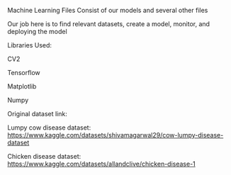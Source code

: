 Machine Learning Files
Consist of our models and several other files

Our job here is to find relevant datasets, create a model, monitor, and deploying the model

Libraries Used:

CV2

Tensorflow

Matplotlib

Numpy


Original dataset link:

Lumpy cow disease dataset:
https://www.kaggle.com/datasets/shivamagarwal29/cow-lumpy-disease-dataset

Chicken disease dataset:
https://www.kaggle.com/datasets/allandclive/chicken-disease-1
